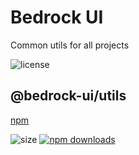 # Bedrock UI

Common utils for all projects

![license](https://badgen.net/npm/license/@bedrock-ui/utils)

## @bedrock-ui/utils

[npm](https://www.npmjs.com/package/@bedrock-ui/utils)

![size](https://img.shields.io/bundlephobia/minzip/@bedrock-ui/utils)
[![npm downloads](https://img.shields.io/npm/dt/@bedrock-ui/utils.svg)](https://www.npmjs.com/package/@bedrock-ui/utils)
